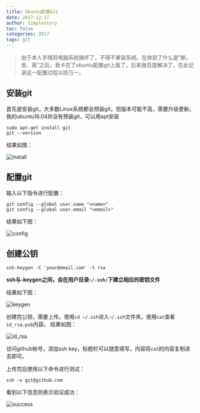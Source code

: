 ```yaml
---
title: Ubuntu配置Git
date: 2017-12-17
author: Simplestory
toc: false
categories: 2017
tags: git
---
```


> 由于本人手残将电脑系统搞坏了，不得不重装系统。在体验了什么是“断、舍、离”之后，我卡在了ubuntu配置git上面了，后来我百度解决了，在此记录这一配置过程以防万一。

## 安装git

首先是安装git，大多数Linux系统都会预装git，但版本可能不高，需要升级更新。我的ubuntu16.04并没有预装git，可以用apt安装

```shell
sudo apt-get install git
git --version
```

结果如图：

![](https://simplestory-blog-img.oss-cn-guangzhou.aliyuncs.com/in_posts/20171217/install.png "install")

## 配置git

输入以下指令进行配置：

```shell
git config --global user.name "<name>"
git config --global user.email "<email>"
```

结果如下图：

![](https://simplestory-blog-img.oss-cn-guangzhou.aliyuncs.com/in_posts/20171217/config.png "config")

## 创建公钥

```shell
ssh-keygen -C 'your@email.com' -t rsa
```

**ssh与-keygen之间，会在用户目录`~/.ssh/`下建立相应的密钥文件**

结果如下图：

![](https://simplestory-blog-img.oss-cn-guangzhou.aliyuncs.com/in_posts/20171217/keygen.png "keygen")

创建完公钥，需要上传。使用`cd ~/.ssh`进入`~/.ssh`文件夹，使用`cat`查看`id_rsa.pub`内容。
结果如图：

![](https://simplestory-blog-img.oss-cn-guangzhou.aliyuncs.com/in_posts/20171217/id_rsa.png "id_rsa")

访问github帐号，添加ssh key，标题栏可以随意填写，内容将`cat`的内容复制进去即可。

上传完后使用以下命令进行测试：

```shell
ssh -v git@github.com
```
看到以下信息则表示验证成功：

![](https://simplestory-blog-img.oss-cn-guangzhou.aliyuncs.com/in_posts/20171217/success.png "success")